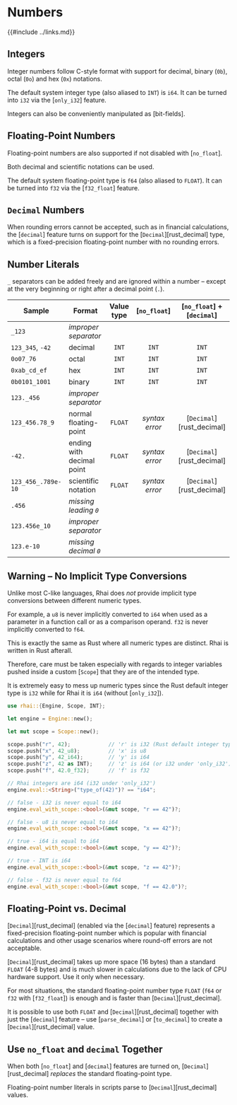 Numbers
=======

{{#include ../links.md}}


Integers
--------

Integer numbers follow C-style format with support for decimal, binary (`0b`), octal (`0o`) and hex (`0x`) notations.

The default system integer type (also aliased to `INT`) is `i64`. It can be turned into `i32` via the [`only_i32`] feature.

Integers can also be conveniently manipulated as [bit-fields].


Floating-Point Numbers
----------------------

Floating-point numbers are also supported if not disabled with [`no_float`].

Both decimal and scientific notations can be used.

The default system floating-point type is `f64` (also aliased to `FLOAT`).
It can be turned into `f32` via the [`f32_float`] feature.


`Decimal` Numbers
-----------------

When rounding errors cannot be accepted, such as in financial calculations, the [`decimal`] feature
turns on support for the [`Decimal`][rust_decimal] type, which is a fixed-precision floating-point
number with no rounding errors.


Number Literals
---------------

`_` separators can be added freely and are ignored within a number &ndash; except at the very beginning or right after
a decimal point (`.`).

| Sample             | Format                    | Value type |  [`no_float`]  | [`no_float`] + [`decimal`] |
| ------------------ | ------------------------- | :--------: | :------------: | :------------------------: |
| `_123`             | _improper separator_      |            |                |                            |
| `123_345`, `-42`   | decimal                   |   `INT`    |     `INT`      |           `INT`            |
| `0o07_76`          | octal                     |   `INT`    |     `INT`      |           `INT`            |
| `0xab_cd_ef`       | hex                       |   `INT`    |     `INT`      |           `INT`            |
| `0b0101_1001`      | binary                    |   `INT`    |     `INT`      |           `INT`            |
| `123._456`         | _improper separator_      |            |                |                            |
| `123_456.78_9`     | normal floating-point     |  `FLOAT`   | _syntax error_ | [`Decimal`][rust_decimal]  |
| `-42.`             | ending with decimal point |  `FLOAT`   | _syntax error_ | [`Decimal`][rust_decimal]  |
| `123_456_.789e-10` | scientific notation       |  `FLOAT`   | _syntax error_ | [`Decimal`][rust_decimal]  |
| `.456`             | _missing leading `0`_     |            |                |                            |
| `123.456e_10`      | _improper separator_      |            |                |                            |
| `123.e-10`         | _missing decimal `0`_     |            |                |                            |


Warning &ndash; No Implicit Type Conversions
-------------------------------------------

Unlike most C-like languages, Rhai does _not_ provide implicit type conversions between different
numeric types.

For example, a `u8` is never implicitly converted to `i64` when used as a parameter in a function
call or as a comparison operand.  `f32` is never implicitly converted to `f64`.

This is exactly the same as Rust where all numeric types are distinct.  Rhai is written in Rust afterall.

Therefore, care must be taken especially with regards to integer variables pushed inside a custom [`Scope`]
that they are of the intended type.

It is extremely easy to mess up numeric types since the Rust default integer type is `i32` while for
Rhai it is `i64` (without [`only_i32`]).

```rust
use rhai::{Engine, Scope, INT};

let engine = Engine::new();

let mut scope = Scope::new();

scope.push("r", 42);            // 'r' is i32 (Rust default integer type)
scope.push("x", 42_u8);         // 'x' is u8
scope.push("y", 42_i64);        // 'y' is i64
scope.push("z", 42 as INT);     // 'z' is i64 (or i32 under 'only_i32')
scope.push("f", 42.0_f32);      // 'f' is f32

// Rhai integers are i64 (i32 under 'only_i32')
engine.eval::<String>("type_of(42)")? == "i64";

// false - i32 is never equal to i64
engine.eval_with_scope::<bool>(&mut scope, "r == 42")?;

// false - u8 is never equal to i64
engine.eval_with_scope::<bool>(&mut scope, "x == 42")?;

// true - i64 is equal to i64
engine.eval_with_scope::<bool>(&mut scope, "y == 42")?;

// true - INT is i64
engine.eval_with_scope::<bool>(&mut scope, "z == 42")?;

// false - f32 is never equal to f64
engine.eval_with_scope::<bool>(&mut scope, "f == 42.0")?;
```


Floating-Point vs. Decimal
--------------------------

[`Decimal`][rust_decimal] (enabled via the [`decimal`] feature) represents a fixed-precision
floating-point number which is popular with financial calculations and other usage scenarios where
round-off errors are not acceptable.

[`Decimal`][rust_decimal] takes up more space (16 bytes) than a standard `FLOAT` (4-8 bytes) and is
much slower in calculations due to the lack of CPU hardware support. Use it only when necessary.

For most situations, the standard floating-point number type `FLOAT` (`f64` or `f32` with
[`f32_float`]) is enough and is faster than [`Decimal`][rust_decimal].

It is possible to use both `FLOAT` and [`Decimal`][rust_decimal] together with just the [`decimal`] feature
&ndash; use [`parse_decimal`] or [`to_decimal`] to create a [`Decimal`][rust_decimal] value.


Use `no_float` and `decimal` Together
------------------------------------

When both [`no_float`] and [`decimal`] features are turned on, [`Decimal`][rust_decimal] _replaces_
the standard floating-point type.

Floating-point number literals in scripts parse to [`Decimal`][rust_decimal] values.
